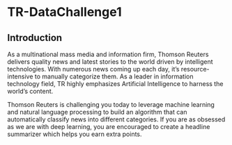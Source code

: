 # TR-DataChallenge1
## Introduction 

As a multinational mass media and information firm, Thomson Reuters delivers quality news and latest stories to the world driven by intelligent technologies. With numerous news coming up each day, it’s resource-intensive to manually categorize them. As a leader in information technology field, TR highly emphasizes Artificial Intelligence to harness the world’s content.

Thomson Reuters is challenging you today to leverage machine learning and natural language processing to build an algorithm that can automatically classify news into different categories. If you are as obsessed as we are with deep learning, you are encouraged to create a headline summarizer which helps you earn extra points. 
